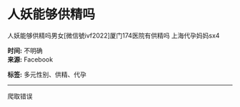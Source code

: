 # 人妖能够供精吗

人妖能够供精吗男女\[微信號ivf2022\]厦门174医院有供精吗 上海代孕妈妈sx4

**时间:** 不明确  
**来源:** Facebook  

**标签:** 多元性别、供精、代孕

---

爬取错误